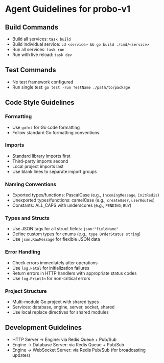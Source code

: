 # Agent Guidelines for probo-v1

## Build Commands
- Build all services: `task build`
- Build individual service: `cd <service> && go build ./cmd/<service>`
- Run all services: `task run`
- Run with live reload: `task dev`

## Test Commands
- No test framework configured
- Run single test: `go test -run TestName ./path/to/package`

## Code Style Guidelines

### Formatting
- Use `gofmt` for Go code formatting
- Follow standard Go formatting conventions

### Imports
- Standard library imports first
- Third-party imports second
- Local project imports last
- Use blank lines to separate import groups

### Naming Conventions
- Exported types/functions: PascalCase (e.g., `IncomingMessage`, `InitRedis`)
- Unexported types/functions: camelCase (e.g., `createUser`, `userRoutes`)
- Constants: ALL_CAPS with underscores (e.g., `PENDING`, `BUY`)

### Types and Structs
- Use JSON tags for all struct fields: `json:"fieldName"`
- Define custom types for enums (e.g., `type OrderStatus string`)
- Use `json.RawMessage` for flexible JSON data

### Error Handling
- Check errors immediately after operations
- Use `log.Fatal` for initialization failures
- Return errors in HTTP handlers with appropriate status codes
- Use `log.Println` for non-critical errors

### Project Structure
- Multi-module Go project with shared types
- Services: database, engine, server, socket, shared
- Use local replace directives for shared modules

## Development Guidelines
- HTTP Server → Engine: via Redis Queue + Pub/Sub
- Engine → Database Server: via Redis Queue + Pub/Sub
- Engine → WebSocket Server: via Redis Pub/Sub (for broadcasting updates)